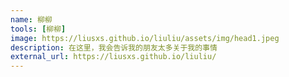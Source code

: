 ```yaml
---
name: 柳柳
tools: [柳柳]
image: https://liusxs.github.io/liuliu/assets/img/head1.jpeg
description: 在这里，我会告诉我的朋友太多关于我的事情
external_url: https://liusxs.github.io/liuliu/
---
```

